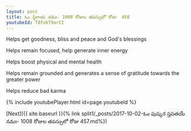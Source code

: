```yaml
---
layout: post
title: ఓం స్థిరాయ నమః- 1008 రోజుల తపస్సులో రోజు  458
youtubeId: T8fokT9arCI
---
```

 
 
Helps get goodness, bliss and peace and God's blessings
 
Helps remain focused, help generate inner energy 
 
Helps boost physical and mental health 
 
Helps remain grounded and generates a sense of gratitude towards the greater power 
 
Helps reduce bad karma
 
 
 
 


{% include youtubePlayer.html id=page.youtubeId %}
 
[Next]({{ site.baseurl }}{% link  split1/_posts/2017-10-02-ఓం పుష్కర స్తపతయే నమః- 1008 రోజుల తపస్సులో రోజు  457.md%})
 
